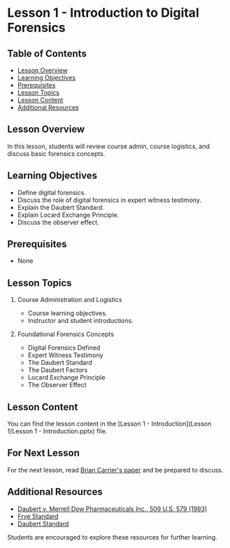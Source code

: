 # Lesson 1 - Introduction to Digital Forensics


## Table of Contents
- [Lesson Overview](#lesson-overview)
- [Learning Objectives](#learning-objectives)
- [Prerequisites](#prerequisites)
- [Lesson Topics](#lesson-topics)
- [Lesson Content](#lesson-content)
- [Additional Resources](#additional-resources)

## Lesson Overview

In this lesson, students will review course admin, course logistics, and discuss basic forensics concepts.

## Learning Objectives

- Define digital forensics.
- Discuss the role of digital forensics in expert witness testimony.
- Explain the Daubert Standard.
- Explain Locard Exchange Principle.
- Discuss the observer effect.

## Prerequisites

- None

## Lesson Topics

1. Course Administration and Logistics
   - Course learning objectives.
   - Instructor and student introductions.

2. Foundational Forensics Concepts
   - Digital Forensics Defined
   - Expert Witness Testimony
   - The Daubert Standard
   - The Daubert Factors
   - Locard Exchange Principle
   - The Observer Effect

## Lesson Content

You can find the lesson content in the [Lesson 1 - Introduction](Lesson 1/Lesson 1 - Introduction.pptx) file.

## For Next Lesson

For the next lesson, read [Brian Carrier's paper](https://github.com/usma-eecs/cs483/blob/main/Lesson%201/Lesson%201%20-%20Introduction.pptx) and be prepared to discuss.


## Additional Resources

- [Daubert v. Merrell Dow Pharmaceuticals Inc., 509 U.S. 579 (1993)](https://supreme.justia.com/cases/federal/us/509/579/)
- [Frye Standard](https://www.law.cornell.edu/wex/Frye_standard)
- [Daubert Standard](https://www.law.cornell.edu/wex/daubert_standard#:~:text=The%20Daubert%20standard%20is%20the,to%20the%20facts%20at%20issue.)

Students are encouraged to explore these resources for further learning.

